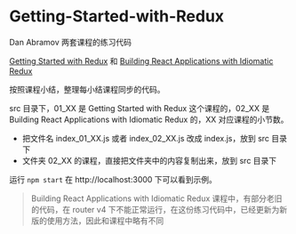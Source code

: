 # Getting-Started-with-Redux

Dan Abramov 两套课程的练习代码

[Getting Started with Redux](https://egghead.io/courses/getting-started-with-redux) 和 [Building React Applications with Idiomatic Redux](https://egghead.io/courses/building-react-applications-with-idiomatic-redux)

按照课程小结，整理每小结课程同步的代码。

src 目录下，01_XX 是 Getting Started with Redux 这个课程的，02_XX 是 Building React Applications with Idiomatic Redux 的，XX 对应课程的小节数。

- 把文件名 index_01_XX.js 或者 index_02_XX.js 改成 index.js，放到 src 目录下
- 文件夹 02_XX 的课程，直接把文件夹中的内容复制出来，放到 src 目录下

运行 `npm start` 在 http://localhost:3000 下可以看到示例。

> Building React Applications with Idiomatic Redux 课程中，有部分老旧的代码，在 router v4 下不能正常运行，在这份练习代码中，已经更新为新版的使用方法，因此和课程中略有不同
